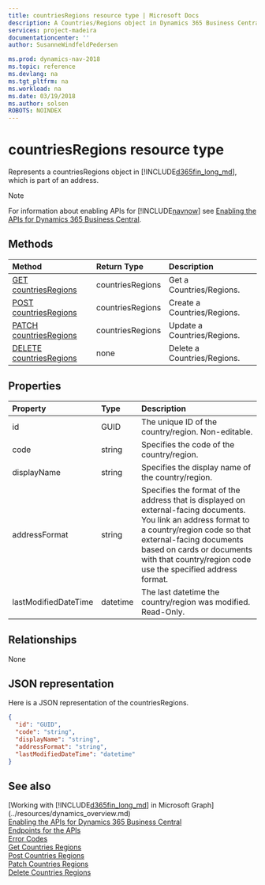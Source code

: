 ```yaml
---
title: countriesRegions resource type | Microsoft Docs
description: A Countries/Regions object in Dynamics 365 Business Central. 
services: project-madeira
documentationcenter: ''
author: SusanneWindfeldPedersen

ms.prod: dynamics-nav-2018
ms.topic: reference
ms.devlang: na
ms.tgt_pltfrm: na
ms.workload: na
ms.date: 03/19/2018
ms.author: solsen
ROBOTS: NOINDEX
---
```


# countriesRegions resource type
Represents a countriesRegions object in [!INCLUDE[d365fin_long_md](../../includes/d365fin_long_md.md)], which is part of an address.

> [!NOTE]  
> For information about enabling APIs for [!INCLUDE[navnow](../../includes/navnow_md.md)] see [Enabling the APIs for Dynamics 365 Business Central](../../enabling-apis-for-dynamics-nav.md).

## Methods

| Method                                                              | Return Type    |Description                |
|:--------------------------------------------------------------------|:---------------|:--------------------------|
|[GET countriesRegions](../api/dynamics_countriesregions_get.md)      |countriesRegions|Get a Countries/Regions.   |
|[POST countriesRegions](../api/dynamics_create_countriesregions.md)  |countriesRegions|Create a Countries/Regions.|
|[PATCH countriesRegions](../api/dynamics_countriesregions_update.md) |countriesRegions|Update a Countries/Regions.|
|[DELETE countriesRegions](../api/dynamics_countriesregions_delete.md)|none            |Delete a Countries/Regions.|

## Properties

| Property       | Type       |Description                                                  |
|:---------------|:-----------|:------------------------------------------------------------|
|id              |GUID        |The unique ID of the country/region. Non-editable.           |
|code            |string      |Specifies the code of the country/region.                    |
|displayName     |string      |Specifies the display name of the country/region.            |
|addressFormat   |string      |Specifies the format of the address that is displayed on external-facing documents. You link an address format to a country/region code so that external-facing documents based on cards or documents with that country/region code use the specified address format.|
|lastModifiedDateTime|datetime|The last datetime the country/region was modified. Read-Only.|  


## Relationships
None

## JSON representation

Here is a JSON representation of the countriesRegions.


```json
{
  "id": "GUID",
  "code": "string",
  "displayName": "string",
  "addressFormat": "string",
  "lastModifiedDateTime": "datetime"
}
```

## See also
[Working with [!INCLUDE[d365fin_long_md](../../includes/d365fin_long_md.md)] in Microsoft Graph](../resources/dynamics_overview.md)  
[Enabling the APIs for Dynamics 365 Business Central](../../enabling-apis-for-dynamics-nav.md)  
[Endpoints for the APIs](../../endpoints-apis-for-dynamics.md)  
[Error Codes](../dynamics_error_codes.md)  
[Get Countries Regions](../api/dynamics_countriesregions_get.md)  
[Post Countries Regions](../api/dynamics_create_countriesregions.md)  
[Patch Countries Regions](../api/dynamics_countriesregions_update.md)  
[Delete Countries Regions](../api/dynamics_countriesregions_delete.md)  
